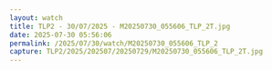 ```yaml
---
layout: watch
title: TLP2 - 30/07/2025 - M20250730_055606_TLP_2T.jpg
date: 2025-07-30 05:56:06
permalink: /2025/07/30/watch/M20250730_055606_TLP_2
capture: TLP2/2025/202507/20250729/M20250730_055606_TLP_2T.jpg
---
```


